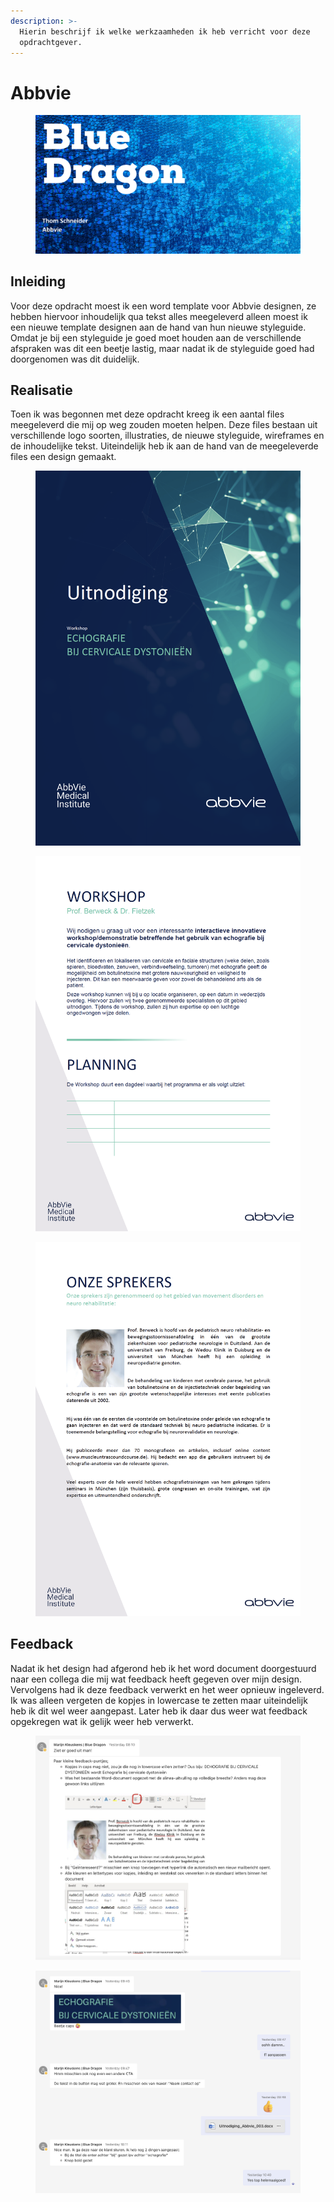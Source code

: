 ```yaml
---
description: >-
  Hierin beschrijf ik welke werkzaamheden ik heb verricht voor deze
  opdrachtgever.
---
```


# Abbvie

<figure><img src="../.gitbook/assets/vakabbvie.png" alt=""><figcaption></figcaption></figure>

## Inleiding

Voor deze opdracht moest ik een word template voor Abbvie designen, ze hebben hiervoor inhoudelijk qua tekst alles meegeleverd alleen moest ik een nieuwe template designen aan de hand van hun nieuwe styleguide. Omdat je bij een styleguide je goed moet houden aan de verschillende afspraken was dit een beetje lastig, maar nadat ik de styleguide goed had doorgenomen was dit duidelijk.

## Realisatie

Toen ik was begonnen met deze opdracht kreeg ik een aantal files meegeleverd die mij op weg zouden moeten helpen. Deze files bestaan uit verschillende logo soorten, illustraties, de nieuwe styleguide, wireframes en de inhoudelijke tekst. Uiteindelijk heb ik aan de hand van de meegeleverde files een design gemaakt.

<div>

<figure><img src="../.gitbook/assets/ssabbviefrontpage.png" alt=""><figcaption></figcaption></figure>

 

<figure><img src="../.gitbook/assets/ssabbviesecondpage.png" alt=""><figcaption></figcaption></figure>

 

<figure><img src="../.gitbook/assets/ssabbviethirdpage.png" alt=""><figcaption></figcaption></figure>

</div>

## Feedback

Nadat ik het design had afgerond heb ik het word document doorgestuurd naar een collega die mij wat feedback heeft gegeven over mijn design. Vervolgens had ik deze feedback verwerkt en het weer opnieuw ingeleverd. Ik was alleen vergeten de kopjes in lowercase te zetten maar uiteindelijk heb ik dit wel weer aangepast. Later heb ik daar dus weer wat feedback opgekregen wat ik gelijk weer heb verwerkt.

<div>

<figure><img src="../.gitbook/assets/ssfeedbackabbvie.png" alt=""><figcaption></figcaption></figure>

 

<figure><img src="../.gitbook/assets/ssfeedbackabbvie2.png" alt=""><figcaption></figcaption></figure>

</div>





